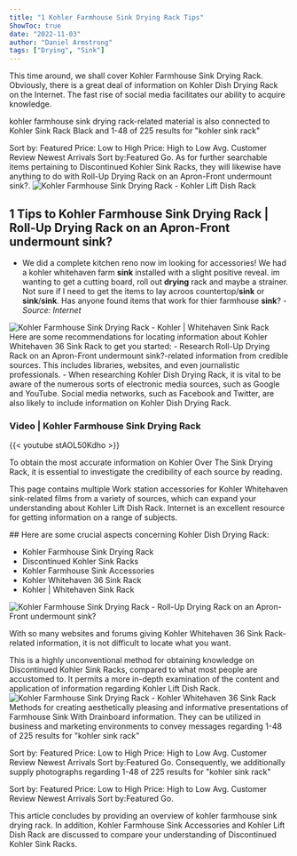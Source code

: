 ```yaml
---
title: "1 Kohler Farmhouse Sink Drying Rack Tips"
ShowToc: true 
date: "2022-11-03"
author: "Daniel Armstrong" 
tags: ["Drying", "Sink"]
---
```


	
This time around, we shall cover Kohler Farmhouse Sink Drying Rack. Obviously, there is a great deal of information on Kohler Dish Drying Rack on the Internet. The fast rise of social media facilitates our ability to acquire knowledge.

kohler farmhouse sink drying rack-related material is also connected to Kohler Sink Rack Black and 1-48 of 225 results for "kohler sink rack"







Sort by:
Featured
Price: Low to High
Price: High to Low
Avg. Customer Review
Newest Arrivals
Sort by:Featured
Go. As for further searchable items pertaining to Discontinued Kohler Sink Racks, they will likewise have anything to do with Roll-Up Drying Rack on an Apron-Front undermount sink?.
<img loading="lazy" src="http://cdn.shopify.com/s/files/1/2586/5880/products/Kitchenshark_Rack_3e_800x.jpg?v=1511927175" onerror="this.onerror=null;this.src='https://blogger.googleusercontent.com/img/a/AVvXsEhe7F7TRXHtjiKvHb5vS7DmnxvpHiDyoYyYvm1nHB3Qp2_w3BnM6A2eq4v7FYxCC9bfZt3a9vIMtAYEKUiaDQbHMg-ViyGmRIj39MLp0bGFfgfYw1Dc9q_H-T0wiTm3l0Uq42dETrN9eC8aGJ9_IORZsxST1AcLR7np1koOfcc7tnHa4S8Mwz_xD9d0=s16000';" alt="Kohler Farmhouse Sink Drying Rack - Kohler Lift Dish Rack" >

## 1 Tips to Kohler Farmhouse Sink Drying Rack | Roll-Up Drying Rack on an Apron-Front undermount sink?
-   We did a complete kitchen reno now im looking for accessories! We had a kohler whitehaven farm **sink** installed with a slight positive reveal. im wanting to get a cutting board, roll out **drying** rack and maybe a strainer. Not sure if I need to get the items to lay acroos countertop/**sink** or **sink**/**sink**. Has anyone found items that work for thier farmhouse **sink**? - <cite>Source: Internet</cite>


<img loading="lazy" src="https://www.signaturehardware.com/media/catalog/product/cache/1/image/9df78eab33525d08d6e5fb8d27136e95/4/2/426450-fireclay-farmhouse-sink-black_2.jpg" onerror="this.onerror=null;this.src='https://blogger.googleusercontent.com/img/a/AVvXsEhe7F7TRXHtjiKvHb5vS7DmnxvpHiDyoYyYvm1nHB3Qp2_w3BnM6A2eq4v7FYxCC9bfZt3a9vIMtAYEKUiaDQbHMg-ViyGmRIj39MLp0bGFfgfYw1Dc9q_H-T0wiTm3l0Uq42dETrN9eC8aGJ9_IORZsxST1AcLR7np1koOfcc7tnHa4S8Mwz_xD9d0=s16000';" alt="Kohler Farmhouse Sink Drying Rack - Kohler | Whitehaven Sink Rack" >
Here are some recommendations for locating information about Kohler Whitehaven 36 Sink Rack to get you started:
- Research Roll-Up Drying Rack on an Apron-Front undermount sink?-related information from credible sources. This includes libraries, websites, and even journalistic professionals.
- When researching Kohler Dish Drying Rack, it is vital to be aware of the numerous sorts of electronic media sources, such as Google and YouTube. Social media networks, such as Facebook and Twitter, are also likely to include information on Kohler Dish Drying Rack.

### Video | Kohler Farmhouse Sink Drying Rack
{{< youtube stAOL50Kdho >}} 

To obtain the most accurate information on Kohler Over The Sink Drying Rack, it is essential to investigate the credibility of each source by reading.

This page contains multiple Work station accessories for Kohler Whitehaven sink-related films from a variety of sources, which can expand your understanding about Kohler Lift Dish Rack. Internet is an excellent resource for getting information on a range of subjects.
<script async="async" data-cfasync="false" src="//normallydemandedalter.com/fe63df3c5408708b15d8dc3d9b206b31/invoke.js"></script>
<div id="container-fe63df3c5408708b15d8dc3d9b206b31"></div>
## Here are some crucial aspects concerning Kohler Dish Drying Rack:

- Kohler Farmhouse Sink Drying Rack
- Discontinued Kohler Sink Racks
- Kohler Farmhouse Sink Accessories
- Kohler Whitehaven 36 Sink Rack
- Kohler | Whitehaven Sink Rack

 <img loading="lazy" src="https://img.hunkercdn.com/640/clsd/6/29/aecbe92bae9e4d64a44cbd9d11f8709d.jpeg" onerror="this.onerror=null;this.src='https://blogger.googleusercontent.com/img/a/AVvXsEhe7F7TRXHtjiKvHb5vS7DmnxvpHiDyoYyYvm1nHB3Qp2_w3BnM6A2eq4v7FYxCC9bfZt3a9vIMtAYEKUiaDQbHMg-ViyGmRIj39MLp0bGFfgfYw1Dc9q_H-T0wiTm3l0Uq42dETrN9eC8aGJ9_IORZsxST1AcLR7np1koOfcc7tnHa4S8Mwz_xD9d0=s16000';" alt="Kohler Farmhouse Sink Drying Rack - Roll-Up Drying Rack on an Apron-Front undermount sink?" >

With so many websites and forums giving Kohler Whitehaven 36 Sink Rack-related information, it is not difficult to locate what you want.

This is a highly unconventional method for obtaining knowledge on Discontinued Kohler Sink Racks, compared to what most people are accustomed to. It permits a more in-depth examination of the content and application of information regarding Kohler Lift Dish Rack.
<img loading="lazy" src="https://hometone.com/wp-content/uploads/2012/07/kohler-kitchen-sink2_uy3jV_23497.jpg" onerror="this.onerror=null;this.src='https://blogger.googleusercontent.com/img/a/AVvXsEhe7F7TRXHtjiKvHb5vS7DmnxvpHiDyoYyYvm1nHB3Qp2_w3BnM6A2eq4v7FYxCC9bfZt3a9vIMtAYEKUiaDQbHMg-ViyGmRIj39MLp0bGFfgfYw1Dc9q_H-T0wiTm3l0Uq42dETrN9eC8aGJ9_IORZsxST1AcLR7np1koOfcc7tnHa4S8Mwz_xD9d0=s16000';" alt="Kohler Farmhouse Sink Drying Rack - Kohler Whitehaven 36 Sink Rack" >
Methods for creating aesthetically pleasing and informative presentations of Farmhouse Sink With Drainboard information. They can be utilized in business and marketing environments to convey messages regarding 1-48 of 225 results for "kohler sink rack"







Sort by:
Featured
Price: Low to High
Price: High to Low
Avg. Customer Review
Newest Arrivals
Sort by:Featured
Go. Consequently, we additionally supply photographs regarding 1-48 of 225 results for "kohler sink rack"







Sort by:
Featured
Price: Low to High
Price: High to Low
Avg. Customer Review
Newest Arrivals
Sort by:Featured
Go.

This article concludes by providing an overview of kohler farmhouse sink drying rack. In addition, Kohler Farmhouse Sink Accessories and Kohler Lift Dish Rack are discussed to compare your understanding of Discontinued Kohler Sink Racks.
	
	

